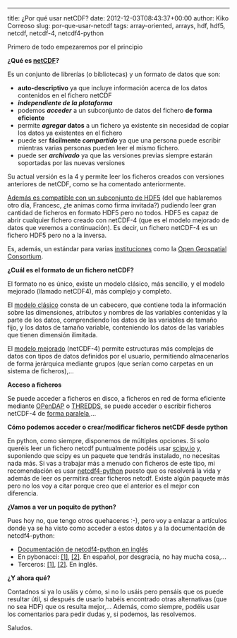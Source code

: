 ---
title: ¿Por qué usar netCDF?
date: 2012-12-03T08:43:37+00:00
author: Kiko Correoso
slug: por-que-usar-netcdf
tags: array-oriented, arrays, hdf, hdf5, netcdf, netcdf-4, netcdf4-python

Primero de todo empezaremos por el principio

**¿Qué es [netCDF](http://en.wikipedia.org/wiki/NetCDF)?**

Es un conjunto de librerías (o bibliotecas) y un formato de datos que son:

  *  **auto-descriptivo** ya que incluye información acerca de los datos contenidos en el fichero netCDF
  * **_independiente de la plataforma_**
  * podemos **_acceder_** a un subconjunto de datos del fichero **de forma eficiente**
  * permite **_agregar_ datos** a un fichero ya existente sin necesidad de copiar los datos ya existentes en el fichero
  * puede ser **fácilmente _compartido_** ya que una persona puede escribir mientras varias personas pueden leer el mismo fichero.
  * puede ser **_archivado_** ya que las versiones previas siempre estarán soportadas por las nuevas versiones

Su actual versión es la 4 y permite leer los ficheros creados con versiones anteriores de netCDF, como se ha comentado anteriormente.

[Además es compatible con un subconjunto de HDF5](http://www.unidata.ucar.edu/software/netcdf/docs/interoperability_hdf5.html) (del que hablaremos otro día, Francesc, ¿te animas como firma invitada?) pudiendo leer gran cantidad de ficheros en formato HDF5 pero no todos. HDF5 es capaz de abrir cualquier fichero creado con netCDF-4 (que es el modelo mejorado de datos que veremos a continuación). Es decir, un fichero netCDF-4 es un fichero HDF5 pero no a la inversa.

Es, además, un estándar para varias [instituciones](http://www.unidata.ucar.edu/software/netcdf/docs/standards.html) como la [Open Geospatial Consortium](http://www.opengeospatial.org/standards/netcdf).

**¿Cuál es el formato de un fichero netCDF?**

El formato no es único, existe un modelo clásico, más sencillo, y el modelo mejorado (llamado netCDF4), más complejo y completo.

<!--more-->

El [modelo clásico](http://www.unidata.ucar.edu/software/netcdf/workshops/2008/datamodel/NcClassicModel.html) consta de un cabecero, que contiene toda la información sobre las dimensiones, atributos y nombres de las variables contenidas y la parte de los datos, comprendiendo los datos de las variables de tamaño fijo, y los datos de tamaño variable, conteniendo los datos de las variables que tienen dimensión ilimitada.

El [modelo mejorado](http://www.unidata.ucar.edu/software/netcdf/workshops/2008/netcdf4/Nc4DataModel.html) (netCDF-4) permite estructuras más complejas de datos con tipos de datos definidos por el usuario, permitiendo almacenarlos de forma jerárquica mediante grupos (que serían como carpetas en un sistema de ficheros),...

**Acceso a ficheros**

Se puede acceder a ficheros en disco, a ficheros en red de forma eficiente mediante [OPenDAP](http://www.opendap.org/) o [THREDDS](http://www.unidata.ucar.edu/Projects/THREDDS/tech/TDS.html), se puede acceder o escribir ficheros netCDF-4 de [forma paralela](http://www.unidata.ucar.edu/software/netcdf/docs/parallel_io.html),...

**Cómo podemos acceder o crear/modificar ficheros netCDF desde python**

En python, como siempre, disponemos de múltiples opciones. Si solo queréis leer un fichero netcdf puntualmente podéis usar [scipy.io](http://docs.scipy.org/doc/scipy/reference/io.html) y, suponiendo que scipy es un paquete que tendrás instalado, no necesitas nada más. Si vas a trabajar más a menudo con ficheros de este tipo, mi recomendación es usar [netcdf4-python](http://code.google.com/p/netcdf4-python/) puesto que os resolverá la vida y además de leer os permitirá crear ficheros netcdf. Existe algún paquete más pero no los voy a citar porque creo que el anterior es el mejor con diferencia.

**¿Vamos a ver un poquito de python?**

Pues hoy no, que tengo otros quehaceres :-), pero voy a enlazar a artículos donde ya se ha visto como acceder a estos datos y a la documentación de netcdf4-python:

  * [Documentación de netcdf4-python en inglés](http://netcdf4-python.googlecode.com/svn/trunk/docs/netCDF4-module.html)
  * En pybonacci: [[1]](https://pybonacci.org/2012/04/14/ejemplo-de-uso-de-basemap-y-netcdf4/), [[2]](https://pybonacci.org/2012/11/19/analisis-cluster-ii-clasificacion-no-supervisada-mediante-clasificacion-jerarquica-aglomerativa/). En español, por desgracia, no hay mucha cosa,...
  * Terceros: [[1]](http://www.esr.org/~chjiang/python.html), [[2]](http://snowball.millersville.edu/~adecaria/ESCI386P/esci386_lesson10_NetCDF-GRIB.pdf). En inglés.

**¿Y ahora qué?**

Contadnos si ya lo usáis y cómo, si no lo usáis pero pensáis que os puede resultar útil, si después de usarlo habéis encontrado otras alternativas (que no sea HDF) que os resulta mejor,... Además, como siempre, podéis usar los comentarios para pedir dudas y, si podemos, las resolvemos.

Saludos.

